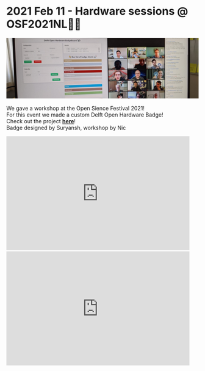 # 2021 Feb 11 - Hardware sessions @ OSF2021NL👨‍💻

![Untitled](../images/opensciencefestival.png)

  
We gave a workshop at the Open Sience Festival 2021!  
For this event we made a custom Delft Open Hardware Badge!  
Check out the project **[here](https://wikifactory.com/+delftopenhardware/doh-badge)**!  
Badge designed by Suryansh, workshop by Nic  

<iframe src="https://docs.google.com/presentation/d/e/2PACX-1vQ9-HNboWJBokZXX0cRvA_q6cLdt_H4NXK-o2Gh1MJm_fh718OLbVYBZ_lvu4Ho6H1eNR2G47ooRNs1/embed?start=false&loop=false&delayms=3000" frameborder="0" width="480" height="299" allowfullscreen="true" mozallowfullscreen="true" webkitallowfullscreen="true"></iframe>

<iframe src="https://docs.google.com/presentation/d/e/2PACX-1vSkqW8t_5AP55cNZg7vmtVEW9sod3VIbSA0JUn0gg9dY2xEQS_85eFmkvdHhiBo0DE2CNyCbSbEFpG5/embed?start=false&loop=false&delayms=3000" frameborder="0" width="480" height="299" allowfullscreen="true" mozallowfullscreen="true" webkitallowfullscreen="true"></iframe>
